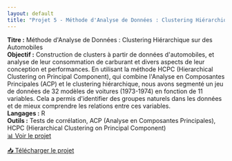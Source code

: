 ```yaml
---
layout: default
title: "Projet 5 - Méthode d'Analyse de Données : Clustering Hiérarchique sur des Automobiles"
---
```

<div>
    <strong>Titre :</strong> Méthode d'Analyse de Données : Clustering Hiérarchique sur des Automobiles
</div>
<div>
    <strong>Objectif :</strong> Construction de clusters à partir de données d'automobiles, et analyse de leur consommation de carburant et divers aspects de leur conception et performances. En utilisant la méthode HCPC (Hierarchical Clustering on Principal Component), qui combine l'Analyse en Composantes Principales (ACP) et le clustering hiérarchique, nous avons segmenté un jeu de données de 32 modèles de voitures (1973-1974) en fonction de 11 variables. Cela a permis d'identifier des groupes naturels dans les données et de mieux comprendre les relations entre ces variables.
</div>
<div>
    <strong>Langages :</strong> R
</div>
<div>
    <strong>Outils :</strong> Tests de corrélation, ACP (Analyse en Composantes Principales), HCPC (Hierarchical Clustering on Principal Component)
</div>

<div style="display: flex; flex-direction: column; gap: 10px;">
    <a href="https://Perrinewtr.github.io/Portfolio/automobile.pdf" target="_blank" class="projet-link">📊 Voir le projet</a>
    <a href="https://raw.githubusercontent.com/Perrinewtr/Portfolio/main/automobile.pdf" class="projet-link">📥 Télécharger le projet</a>
</div>
